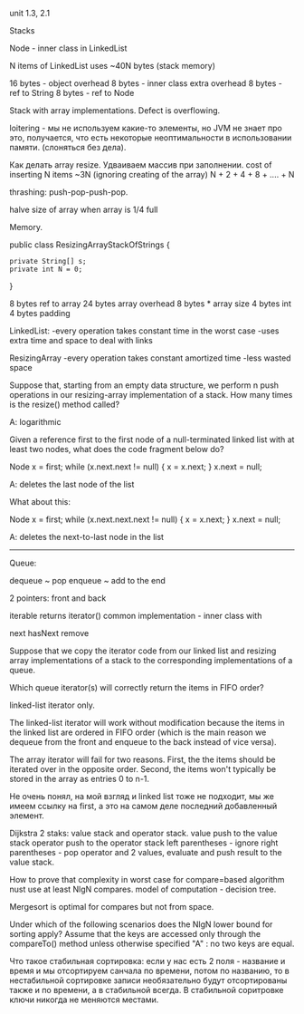 unit 1.3, 2.1

Stacks

Node - inner class in LinkedList

N items of LinkedList uses ~40N bytes (stack memory)

16 bytes - object overhead
8 bytes - inner class extra overhead
8 bytes - ref to String
8 bytes - ref to Node

Stack with array implementations.
Defect is overflowing.

loitering - мы не используем какие-то элементы, но
JVM не знает про это, получается, что есть некоторые неоптимальности в использовании памяти.
(слоняться без дела).

Как делать array resize.
Удваиваем массив при заполнении.
cost of inserting N items ~3N (ignoring creating of the array)
N + 2 + 4 + 8 + .... + N



thrashing: push-pop-push-pop.

halve size of array when array is 1/4 full

Memory.

public class ResizingArrayStackOfStrings {

    private String[] s;
    private int N = 0;

}

8 bytes ref to array
24 bytes array overhead
8 bytes * array size
4 bytes int
4 bytes padding


LinkedList:
-every operation takes constant time in the worst case
-uses extra time and space to deal with links

ResizingArray
-every operation takes constant amortized time
-less wasted space

Suppose that, starting from an empty data structure, we perform 
n push operations in our resizing-array implementation of a stack. 
How many times is the resize() method called?

A: logarithmic


Given a reference first to the first node of a null-terminated
linked list with at least two nodes, what does the code fragment below do?

Node x = first;
while (x.next.next != null) {
    x = x.next;
}
x.next = null;

A: deletes the last node of the list

What about this:

Node x = first;
while (x.next.next.next != null) {
    x = x.next;
}
x.next = null;

A: deletes the next-to-last node in the list


-------------
Queue:

dequeue ~ pop
enqueue ~ add to the end

2 pointers: front and back


iterable returns iterator()
common implementation - inner class with

next
hasNext
remove



Suppose that we copy the iterator code from our linked list and resizing 
array implementations of a stack to the corresponding implementations of a queue.

Which queue iterator(s) will correctly return the items in FIFO order?

linked-list iterator only.

The linked-list iterator will work without modification 
because the items in the linked list are ordered in FIFO order 
(which is the main reason we dequeue from the front and enqueue to the back 
instead of vice versa).

The array iterator will fail for two reasons. 
First, the the items should be iterated over in the opposite order. 
Second, the items won't typically be stored in the array as entries 0 to n-1.


Не очень понял, на мой взгляд и linked list тоже не подходит, мы же
имеем ссылку на first, а это на самом деле последний добавленный элемент.


Dijkstra 2 staks:
value stack and operator stack.
value push to the value stack
operator push to the operator stack
left parentheses - ignore
right parentheses - pop operator and 2 values, evaluate and push result to the value stack.




How to prove that complexity in worst case for compare=based algorithm nust use at least NlgN compares.
model of computation - decision tree.

Mergesort is optimal for compares but not from space.


Under which of the following scenarios does the NlgN lower bound for sorting apply? 
Assume that the keys are accessed only through the compareTo() method unless otherwise specified
"A" : no two keys are equal.

Что такое стабильная сортировка: если у нас есть 2 поля - название и время и мы отсортируем санчала по времени, потом 
по названию, то в нестабильной сортировке записи необязательно будут отсортированы также и по времени, 
а в стабильной всегда. В стабильной соритровке ключи никогда не меняются местами.


